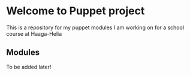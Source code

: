 # Welcome to Puppet project

This is a repository for my puppet modules I am working on for a school course at Haaga-Helia

## Modules

To be added later!
